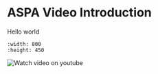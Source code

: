 # ASPA Video Introduction

Hello world

```{youtube} https://youtu.be/FVM9rsQiMBQ 
:width: 800
:height: 450
```

![Watch video on youtube](https://youtu.be/FVM9rsQiMBQ)